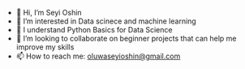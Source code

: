 - 👋 Hi, I’m Seyi Oshin
- 👀 I’m interested in Data scinece and machine learning
- 🌱 I understand Python Basics for Data Science
- 💞️ I’m looking to collaborate on beginner projects that can help me improve my skills
- 📫 How to reach me: oluwaseyioshin@gmail.com

<!---
Angel-Sheyi/Angel-Sheyi is a ✨ special ✨ repository because its `README.md` (this file) appears on your GitHub profile.
You can click the Preview link to take a look at your changes.
--->
